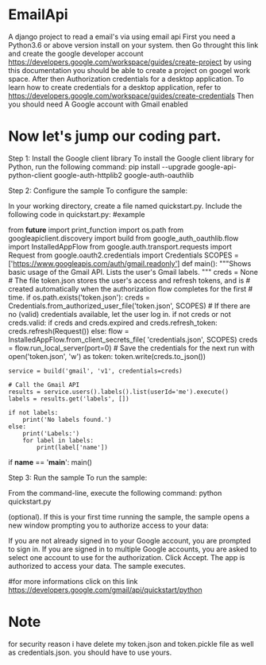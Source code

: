 # EmailApi
A django project to read a email's via using email api
First you need a Python3.6 or above version install on your system.
then Go throught this link and create the google developer account 
https://developers.google.com/workspace/guides/create-project
by using this documentation you should be able to create a project on googel work space.
After then 
Authorization credentials for a desktop application. To learn how to create credentials for a desktop application, refer to https://developers.google.com/workspace/guides/create-credentials
Then you should need A Google account with Gmail enabled
# Now let's jump our coding part.
Step 1: Install the Google client library
To install the Google client library for Python, run the following command:
  pip install --upgrade google-api-python-client google-auth-httplib2 google-auth-oauthlib
  
  
Step 2: Configure the sample
To configure the sample:

In your working directory, create a file named quickstart.py.
Include the following code in quickstart.py:
#example


from __future__ import print_function
import os.path
from googleapiclient.discovery import build
from google_auth_oauthlib.flow import InstalledAppFlow
from google.auth.transport.requests import Request
from google.oauth2.credentials import Credentials
SCOPES = ['https://www.googleapis.com/auth/gmail.readonly']
def main():
    """Shows basic usage of the Gmail API.
    Lists the user's Gmail labels.
    """
    creds = None
    # The file token.json stores the user's access and refresh tokens, and is
    # created automatically when the authorization flow completes for the first
    # time.
    if os.path.exists('token.json'):
        creds = Credentials.from_authorized_user_file('token.json', SCOPES)
    # If there are no (valid) credentials available, let the user log in.
    if not creds or not creds.valid:
        if creds and creds.expired and creds.refresh_token:
            creds.refresh(Request())
        else:
            flow = InstalledAppFlow.from_client_secrets_file(
                'credentials.json', SCOPES)
            creds = flow.run_local_server(port=0)
        # Save the credentials for the next run
        with open('token.json', 'w') as token:
            token.write(creds.to_json())

    service = build('gmail', 'v1', credentials=creds)

    # Call the Gmail API
    results = service.users().labels().list(userId='me').execute()
    labels = results.get('labels', [])

    if not labels:
        print('No labels found.')
    else:
        print('Labels:')
        for label in labels:
            print(label['name'])

if __name__ == '__main__':
    main()
 
 
Step 3: Run the sample
To run the sample:

From the command-line, execute the following command:
python quickstart.py

(optional). If this is your first time running the sample, the sample opens a new window prompting you to authorize access to your data:

If you are not already signed in to your Google account, you are prompted to sign in. If you are signed in to multiple Google accounts, you are asked to select one account to use for the authorization.
Click Accept. The app is authorized to access your data.
The sample executes.

#for more informations click on this link
https://developers.google.com/gmail/api/quickstart/python

# Note
for security reason i have delete my token.json and token.pickle file as well as credentials.json.
you should have to use yours.
